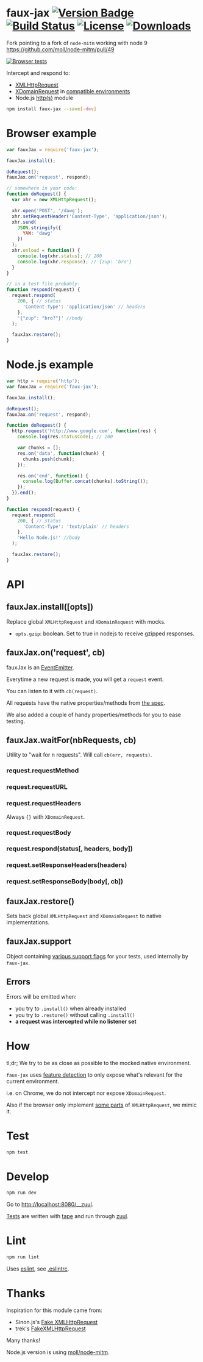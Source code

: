 # faux-jax [![Version Badge][npm-version-svg]][package-url] [![Build Status][travis-svg]][travis-url] [![License][license-image]][license-url] [![Downloads][downloads-image]][downloads-url]

Fork pointing to a fork of `node-mitm` working with node 9
https://github.com/moll/node-mitm/pull/49

[![Browser tests][browser-test-matrix]][browser-test-url]

Intercept and respond to:
  - [XMLHttpRequest](https://xhr.spec.whatwg.org/)
  - [XDomainRequest](https://msdn.microsoft.com/en-us/library/ie/cc288060(v=vs.85).aspx) in [compatible environments](#how)
  - Node.js [http(s)](https://nodejs.org/api/http.html) module

```sh
npm install faux-jax --save[-dev]
```

# Browser example

```js
var fauxJax = require('faux-jax');

fauxJax.install();

doRequest();
fauxJax.on('request', respond);

// somewhere in your code:
function doRequest() {
  var xhr = new XMLHttpRequest();

  xhr.open('POST', '/dawg');
  xhr.setRequestHeader('Content-Type', 'application/json');
  xhr.send(
    JSON.stringify({
      YAW: 'dawg'
    })
  );
  xhr.onload = function() {
    console.log(xhr.status); // 200
    console.log(xhr.response); // {zup: 'bro'}
  }
}

// in a test file probably:
function respond(request) {
  request.respond(
    200, { // status
      'Content-Type': 'application/json' // headers
    },
    '{"zup": "bro?"}' //body
  );

  fauxJax.restore();
}
```

# Node.js example

```js
var http = require('http');
var fauxJax = require('faux-jax');

fauxJax.install();

doRequest();
fauxJax.on('request', respond);

function doRequest() {
  http.request('http://www.google.com', function(res) {
    console.log(res.statusCode); // 200

    var chunks = [];
    res.on('data', function(chunk) {
      chunks.push(chunk);
    });

    res.on('end', function() {
      console.log(Buffer.concat(chunks).toString());
    });
  }).end();
}

function respond(request) {
  request.respond(
    200, { // status
      'Content-Type': 'text/plain' // headers
    },
    'Hello Node.js!' //body
  );

  fauxJax.restore();
}
```

# API

## fauxJax.install([opts])

Replace global `XMLHttpRequest` and `XDomainRequest` with mocks.

* `opts.gzip`: boolean. Set to true in nodejs to receive gzipped responses.

## fauxJax.on('request', cb)

fauxJax is an [EventEmitter](https://nodejs.org/api/events.html#events_class_events_eventemitter).

Everytime a new request is made, you will get a `request` event.

You can listen to it with `cb(request)`.

All requests have the native properties/methods from [the spec](https://xhr.spec.whatwg.org/).

We also added a couple of handy properties/methods for you to ease testing.

## fauxJax.waitFor(nbRequests, cb)

Utility to "wait for n requests". Will call `cb(err, requests)`.

### request.requestMethod

### request.requestURL

### request.requestHeaders

Always `{}` with `XDomainRequest`.

### request.requestBody

### request.respond(status[, headers, body])

### request.setResponseHeaders(headers)

### request.setResponseBody(body[, cb])

## fauxJax.restore()

Sets back global `XMLHttpRequest` and `XDomainRequest` to native implementations.

## fauxJax.support

Object containing [various support flags](./lib/support.js) for your tests, used internally by `faux-jax`.

## Errors

Errors will be emitted when:
  - you try to `.install()` when already installed
  - you try to `.restore()` without calling `.install()`
  - **a request was intercepted while no listener set**

# How

tl;dr; We try to be as close as possible to the mocked native environment.

`faux-jax` uses [feature detection](./lib/support.js) to only expose what's relevant for the current environment.

i.e. on Chrome, we do not intercept nor expose `XDomainRequest`.

Also if the browser only implement [some parts](https://dvcs.w3.org/hg/xhr/raw-file/default/xhr-1/Overview.html) of `XMLHttpRequest`, we mimic it.

# Test

```sh
npm test
```

# Develop

```sh
npm run dev
```

Go to <http://localhost:8080/__zuul>.

[Tests](./test/) are written with [tape](https://github.com/substack/tape) and run through [zuul](https://github.com/defunctzombie/zuul).

# Lint

```sh
npm run lint
```

Uses [eslint](http://eslint.org/), see [.eslintrc](./.eslintrc).

# Thanks

Inspiration for this module came from:
- Sinon.js's [Fake XMLHttpRequest](http://sinonjs.org/docs/#server)
- trek's [FakeXMLHttpRequest](https://github.com/trek/FakeXMLHttpRequest)

Many thanks!

Node.js version is using [moll/node-mitm](https://github.com/moll/node-mitm).

[package-url]: https://npmjs.org/package/faux-jax
[npm-version-svg]: https://img.shields.io/npm/v/faux-jax.svg?style=flat-square
[travis-svg]: https://img.shields.io/travis/algolia/faux-jax/master.svg?style=flat-square
[travis-url]: https://travis-ci.org/algolia/faux-jax
[license-image]: http://img.shields.io/npm/l/faux-jax.svg?style=flat-square
[license-url]: LICENSE
[downloads-image]: https://img.shields.io/npm/dm/faux-jax.svg?style=flat-square
[downloads-url]: http://npm-stat.com/charts.html?package=faux-jax
[browser-test-matrix]: https://saucelabs.com/browser-matrix/os-algolia-faux-jax.svg
[browser-test-url]: https://saucelabs.com/u/os-algolia-faux-jax
